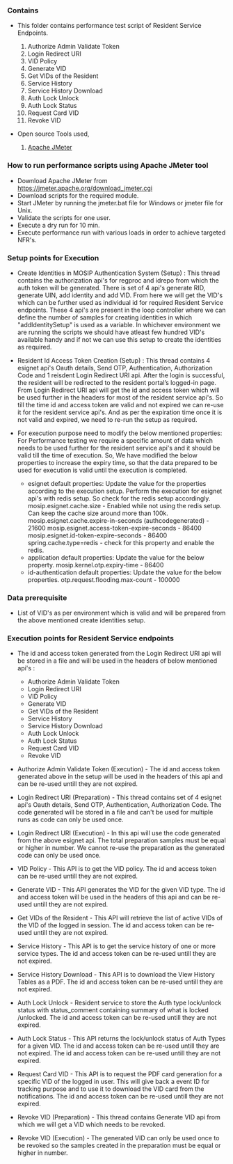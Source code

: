 ### Contains
* This folder contains performance test script of Resident Service Endpoints.
    1. Authorize​ Admin​ Validate Token 
    2. Login​ Redirect URI 
    3. VID Policy
    4. Generate VID
    5. Get VIDs of the Resident
    6. Service History
    7. Service History Download
    8. Auth Lock Unlock
    9. Auth Lock Status 
    10. Request Card VID 
    11. Revoke VID
    


* Open source Tools used,
    1. [Apache JMeter](https://jmeter.apache.org/)

### How to run performance scripts using Apache JMeter tool
* Download Apache JMeter from https://jmeter.apache.org/download_jmeter.cgi
* Download scripts for the required module.
* Start JMeter by running the jmeter.bat file for Windows or jmeter file for Unix. 
* Validate the scripts for one user.
* Execute a dry run for 10 min.
* Execute performance run with various loads in order to achieve targeted NFR's.

### Setup points for Execution

* Create Identities in MOSIP Authentication System (Setup) : This thread contains the authorization api's for regproc and idrepo from which the auth token will be generated. There is set of 4 api's generate RID, generate UIN, add identity and add VID. From here we will get the VID's which can be further used as individual id for required Resident Service endpoints. These 4 api's are present in the loop controller where we can define the number of samples for creating identities in which "addIdentitySetup" is used as a variable. In whichever environment we are running the scripts we should have atleast few hundred VID's available handy and if not we can use this setup to create the identities as required. 

* Resident Id Access Token Creation (Setup) : This thread contains 4 esignet api's Oauth details, Send OTP, Authentication, Authorization Code and 1 reisdent Login​ Redirect URI api.  After the login is successful, the resident will be redirected to the resident portal’s logged-in page. From Login​ Redirect URI api will get the id and access token which will be used further in the headers for most of the resident service api's. So till the time id and access token are valid and not expired we can re-use it for the resident service api's. And as per the expiration time once it is not valid and expired, we need to re-run the setup as required.

* For execution purpose need to modify the below mentioned properties: For Performance testing we require a specific amount of data which needs to be used further for the resident service api's and it should be valid till the time of execution. So, We have modified the below properties to increase the expiry time, so that the data prepared to be used for execution is valid until the execution is completed.

   * esignet default properties: Update the value for the properties according to the execution setup. Perform the execution for esignet api's with redis setup. So check for the redis setup accordingly.
          mosip.esignet.cache.size - Enabled while not using the redis setup. Can keep the cache size around more than 100k.
          mosip.esignet.cache.expire-in-seconds (authcodegenerated) - 21600
          mosip.esignet.access-token-expire-seconds - 86400
          mosip.esignet.id-token-expire-seconds - 86400
          spring.cache.type=redis - check for this property and enable the redis.
   * application default properties: Update the value for the below property.
          mosip.kernel.otp.expiry-time - 86400
   * id-authentication default properties: Update the value for the below properties.
          otp.request.flooding.max-count - 100000

          

### Data prerequisite

* List of VID's as per environment which is valid and will be prepared from the above mentioned create identities setup.

### Execution points for Resident Service endpoints

* The id and access token generated from the Login​ Redirect URI api will be stored in a file and will be used in the headers of below mentioned api's :

    * Authorize​ Admin​ Validate Token 
    * Login​ Redirect URI
    * VID Policy
    * Generate VID
    * Get VIDs of the Resident
    * Service History 
    * Service History Download
    * Auth Lock Unlock 
    * Auth Lock Status 
    * Request Card VID  
    * Revoke VID

* Authorize​ Admin​ Validate Token (Execution) - The id and access token generated above in the setup will be used in the headers of this api and can be re-used untill they are not expired.

* Login​ Redirect URI (Preparation) - This thread contains set of 4 esignet api's Oauth details, Send OTP, Authentication, Authorization Code. The code generated will be stored in a file and can't be used for multiple runs as code can only be used once. 
* Login​ Redirect URI (Execution) - In this api will use the code generated from the above esignet api. The total preparation samples must be equal or higher in number. We cannot re-use the preparation as the generated code can only be used once.

* VID Policy - This API is to get the VID policy. The id and access token can be re-used untill they are not expired.

* Generate VID - This API generates the VID for the given VID type. The id and access token will be used in the headers of this api and can be re-used untill they are not expired.

* Get VIDs of the Resident - This API will retrieve the list of active VIDs of the VID of the logged in session. The id and access token can be re-used untill they are not expired.

* Service History - This API is to get the service history of one or more service types. The id and access token can be re-used untill they are not expired.

* Service History Download - This API is to download the View History Tables as a PDF. The id and access token can be re-used untill they are not expired.

* Auth Lock Unlock - Resident service to store the Auth type lock/unlock status with status_comment containing summary of what is locked /unlocked. The id and access token can be re-used untill they are not expired.

* Auth Lock Status - This API returns the lock/unlock status of Auth Types for a given VID. The id and access token can be re-used untill they are not expired. The id and access token can be re-used untill they are not expired.

* Request Card VID - This API is to request the PDF card generation for a specific VID of the logged in user. This will give back a event ID for tracking purpose and to use it to download the VID card from the notifications. The id and access token can be re-used untill they are not expired.


* Revoke VID (Preparation) - This thread contains Generate VID api from which we will get a VID which needs to be revoked.
* Revoke VID (Execution) - The generated VID can only be used once to be revoked so the samples created in the preparation must be equal or higher in number.
